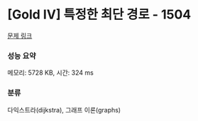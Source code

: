# [Gold IV] 특정한 최단 경로 - 1504 

[문제 링크](https://www.acmicpc.net/problem/1504) 

### 성능 요약

메모리: 5728 KB, 시간: 324 ms

### 분류

다익스트라(dijkstra), 그래프 이론(graphs)

